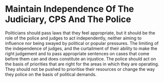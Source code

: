 Maintain Independence Of The Judiciary, CPS And The Police
==========================================================

Politicians should pass laws that they feel appropriate, but it should 
be the role of the police and judges to act independently, neither 
aiming to influence nor being swayed by political or popular pressures. 
The limiting of the independence of judges, and the curtailment of their 
ability to make the right judgement and to pass appropriate sentences on 
cases that come before them can and does constitute an injustice. The 
police should act on the basis of priorities that are right for the 
areas in which they are operating. They should not be pushed to 
prioritise their resources or change the way they police on the basis of 
political demands.